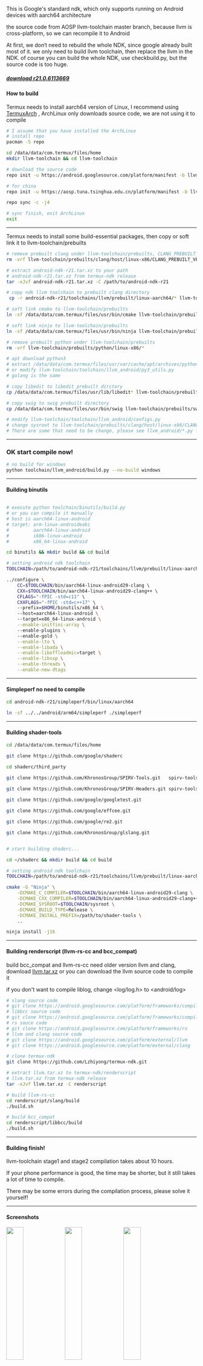 This is Google's standard ndk, which only supports running on Android devices with aarch64 architecture

the source code from AOSP llvm-toolchain master branch, because llvm is cross-platform, so we can recompile it to Android

At first, we don‘t need to rebuild the whole NDK, since google already built most of it.
we only need to build llvm toolchain, then replace the llvm in the NDK.
of course you can build the whole NDK, use checkbuild.py, but the source code is too huge.

##### [download r21.0.6113669](https://github.com/Lzhiyong/termux-ndk/releases)

####  How to build

Termux needs to install aarch64 version of Linux,
I recommend using [TermuxArch](https://github.com/SDRausty/TermuxArch)
, ArchLinux only downloads source code, we are not using it to compile

```bash
# I assume that you have installed the ArchLinux
# install repo
pacman -S repo 

cd /data/data/com.termux/files/home 
mkdir llvm-toolchain && cd llvm-toolchain

# download the source code
repo init -u https://android.googlesource.com/platform/manifest -b llvm-toolchain

# for china
repo init -u https://aosp.tuna.tsinghua.edu.cn/platform/manifest -b llvm-toolchain

repo sync -c -j4

# sync finish, exit ArchLinux
exit

```
 ****

Termux needs to install some build-essential packages, then copy or soft link it to llvm-toolchain/prebuilts

```bash
# remove prebuilt clang under llvm-toolchain/prebuilts, CLANG_PREBUILT_VERSION is defined in llvm-toolchain/toolchain/llvm_android/constants.py
rm -vrf llvm-toolchain/prebuilts/clang/host/linux-x86/CLANG_PREBUILT_VERSION/*

# extract android-ndk-r21.tar.xz to your path
# android-ndk-r21.tar.xz from termux-ndk release
tar -xJvf android-ndk-r21.tar.xz -C /path/to/android-ndk-r21

# copy ndk llvm toolchain to prebuilt clang directory 
 cp -r android-ndk-r21/toolchains/llvm/prebuilt/linux-aarch64/* llvm-toolchain/prebuilts/clang/host/linux-x86/CLANG_PREBUILT_VERSION

# soft link cmake to llvm-toolchain/prebuilts
ln -sf /data/data/com.termux/files/usr/bin/cmake llvm-toolchain/prebuilts/cmake/linux-x86/bin/cmake

# soft link ninja to llvm-toolchain/prebuilts
ln -sf /data/data/com.termux/files/usr/bin/ninja llvm-toolchain/prebuilts/ninja/linux-x86/bin/ninja

# remove prebuilt python under llvm-toolchain/prebuilts
rm -vrf llvm-toolchain/prebuilts/python/linux-x86/*

# apt download python3
# extract /data/data/com.termux/files/usr/var/cache/apt/archives/python_3.8.2_aarch64.deb to llvm-toolchain/prebuilts/python/linux-x86
# or modify llvm-toolchain/toolchain/llvm_android/py3_utils.py 
# golang is the same

# copy libedit to libedit prebuilt dirctory
cp /data/data/com.termux/files/usr/lib/libedit* llvm-toolchain/prebuilts/libedit/linux-x86/lib

# copy swig to swig prebuilt directory
cp /data/data/com.termux/files/usr/bin/swig llvm-toolchain/prebuilts/swig/linux-x86/bin

# modify llvm-toolchain/toolchain/llvm_android/configs.py 
# change sysroot to llvm-toolchain/prebuilts/clang/host/linux-x86/CLANG_PREBUILT_VERSION/sysroot
# There are some that need to be change, please see llvm_android/*.py for details

```

 **** 
###  OK start compile now!

```bash
# no build for windows
python toolchain/llvm_android/build.py --no-build windows
```

 **** 
#### Building binutils
```bash

# execute python toolchain/binutils/build.py
# or you can compile it manually
# host is aarch64-linux-android
# target: arm-linux-androideabi 
#         aarch64-linux-android
#         i686-linux-android
#         x86_64-linux-android

cd binutils && mkdir build && cd build

# setting android ndk toolchain
TOOLCHAIN=/path/to/android-ndk-r21/toolchains/llvm/prebuilt/linux-aarch64

../configure \                                      
    CC=$TOOLCHAIN/bin/aarch64-linux-android29-clang \                                              
    CXX=$TOOLCHAIN/bin/aarch64-linux-android29-clang++ \                                           
    CFLAGS="-fPIC -std=c11" \                       
    CXXFLAGS="-fPIC -std=c++17" \                   
    --prefix=$HOME/binutils/x86_64 \                
    --host=aarch64-linux-android \                  
    --target=x86_64-linux-android \
    --enable-initfini-array \                       
    --enable-plugins \                              
    --enable-gold \
    --enable-lto \
    --enable-libada \
    --enable-liboffloadmic=target \
    --enable-libssp \
    --enable-threads \
    --enable-new-dtags
```

 **** 
#### Simpleperf no need to compile
```bash
cd android-ndk-r21/simpleperf/bin/linux/aarch64

ln -sf ../../android/arm64/simpleperf ./simpleperf

```

 **** 
#### Building shader-tools
```bash
cd /data/data/com.termux/files/home

git clone https://github.com/google/shaderc

cd shaderc/third_party

git clone https://github.com/KhronosGroup/SPIRV-Tools.git   spirv-tools

git clone https://github.com/KhronosGroup/SPIRV-Headers.git spirv-tools/external/spirv-headers
    
git clone https://github.com/google/googletest.git

git clone https://github.com/google/effcee.git

git clone https://github.com/google/re2.git

git clone https://github.com/KhronosGroup/glslang.git


# start building shaderc...

cd ~/shaderc && mkdir build && cd build

# setting android ndk toolchain
TOOLCHAIN=/path/to/android-ndk-r21/toolchains/llvm/prebuilt/linux-aarch64

cmake -G "Ninja" \
    -DCMAKE_C_COMPILER=$TOOLCHAIN/bin/aarch64-linux-android29-clang \
    -DCMAKE_CXX_COMPILER=$TOOLCHAIN/bin/aarch64-linux-android29-clang++ \
    -DCMAKE_SYSROOT=$TOOLCHAIN/sysroot \
    -DCMAKE_BUILD_TYPE=Release \
    -DCMAKE_INSTALL_PREFIX=/path/to/shader-tools \
    ..

ninja install -j16
```

 **** 
#### Building renderscript (llvm-rs-cc and bcc_compat)

build bcc_compat and llvm-rs-cc need older version llvm and clang, download [llvm.tar.xz](https://github.com/Lzhiyong/termux-ndk/releases)
 or you can download the llvm source code to compile it 

if you don't want to compile liblog, change <log/log.h> to <android/log>

```bash
# slang source code
# git clone https://android.googlesource.com/platform/frameworks/compile/slang
# libbcc source code
# git clone https://android.googlesource.com/platform/frameworks/compile/libbcc
# rs souce code
# git clone https://android.googlesource.com/platform/frameworks/rs
# llvm and clang source code
# git clone https://android.googlesource.com/platform/external/llvm
# git clone https://android.googlesource.com/platform/external/clang

# clone termux-ndk
git clone https://github.com/Lzhiyong/termux-ndk.git

# extract llvm.tar.xz to termux-ndk/renderscript
# llvm.tar.xz from termux-ndk release
tar -xJvf llvm.tar.xz -C renderscript

# build llvm-rs-cc
cd renderscript/slang/build
./build.sh

# build bcc_compat
cd renderscript/libbcc/build
./build.sh

```
 **** 
#### Building finish!
llvm-toolchain stage1 and stage2 compilation takes about 10 hours.

If your phone performance is good, the time may be shorter, but it still takes a lot of time to compile.

There may be some errors during the compilation process, please solve it yourself!

 **** 


#### Screenshots

<a href="./screenshot/Screenshot_01.jpg"><img src="./screenshot/Screenshot_01.jpg" width="30%" /></a>
<a href="./screenshot/Screenshot_02.jpg"><img src="./screenshot/Screenshot_02.jpg" width="30%" /></a>
<a href="./screenshot/Screenshot_03.jpg"><img src="./screenshot/Screenshot_03.jpg" width="30%" /></a>


#### Buinding app with ndk cmake

Using termux to build android app.

1 download the build-essential toolchain, [gradle](https://gradle.org) and [openjdk](https://github.com/Lzhiyong/termux-ndk/releases), 
update [aapt2](https://github.com/Lzhiyong/build-tools) is here.

2 please note when you execute the gradle build command finish, some errors will occur.
> AAPT2 aapt2-4.0.1-6197926-linux Daemon #7: Daemon startup failed.  
        This should not happen under normal circumstances, please file an issue if it does.

3 this is because the gradle plugin will download a corresponding version of aapt2.

4 We need to replace the aapt2, which under /data/data/com.termux/files/home/.gradle 

5 execute the find command to search for aapt2, find . -type f -name "aapt2\*-linux.jar"
(such as aapt2-4.0.1-6197926-linux.jar or other version)

6 extract the jar file, aapt2 is inside this jar file, replace it with [sdk-tools](https://github.com/Lzhiyong/build-tools)/build-tools/aapt2

7 if there are still errors, continue to replace！


```bash

# modify local.properties file
# sdk.dir=/path/to/android-sdk
# ndk.dir=/path/to/ndk
# cmake.dir=/path/to/cmake


# setting the buildToolsVersion
# update buildToolsVersion you need download the sdk-tools, then copy it to android-sdk/build-tools platform-tools
# sdk-tools from https://github.com/Lzhiyong/build-tools
buildToolsVersion "30.0.0-rc1"


# setting the cmake version 
# update cmake you need download the cmake source code to compile it
......

externalNativeBuild {
    cmake {
        // specify the cmake version
        version "3.17.2"
        arguments "-DANDROID_APP_PLATFORM=android-21", "-DANDROID_STL=c++_static", "-fuse-ld=lld"
        abiFilters 'armeabi-v7a', 'arm64-v8a', 'x86', 'x86_64'
    }
}

......

# building examples
cd termux-ndk/cmake-example && gradle build

```

## Issues

Every NDK version has a lot of changes, direct compilation will fail, please solve by yourself.

llvm-rs-cc may have bugs, I rewrote the rs_cc_options.cpp file.

because RSCCOptions.inc compilation error, I can't solve it yet.

RSCCOptions.inc is generated by llvm-tblgen, but which has errors

llvm-tblgen -I=../llvm/include RSCCOptions.tb -o RSCCOptions.inc

if anyone konws, please submit to issue